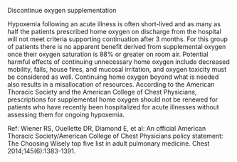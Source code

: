 Discontinue oxygen supplementation

Hypoxemia following an acute illness is often short-lived and as many as half the patients prescribed home oxygen on discharge from the hospital will not meet criteria supporting continuation after 3 months. For this group of patients there is no apparent benefit derived from supplemental oxygen once their oxygen saturation is 88% or greater on room air. Potential harmful effects of continuing unnecessary home oxygen include decreased mobility, falls, house fires, and mucosal irritation, and oxygen toxicity must be considered as well. Continuing home oxygen beyond what is needed also results in a misallocation of resources. According to the American Thoracic Society and the American College of Chest Physicians, prescriptions for supplemental home oxygen should not be renewed for patients who have recently been hospitalized for acute illnesses without assessing them for ongoing hypoxemia.

Ref: Wiener RS, Ouellette DR, Diamond E, et al: An official American Thoracic Society/American College of Chest Physicians policy statement: The Choosing Wisely top five list in adult pulmonary medicine. Chest 2014;145(6):1383-1391.